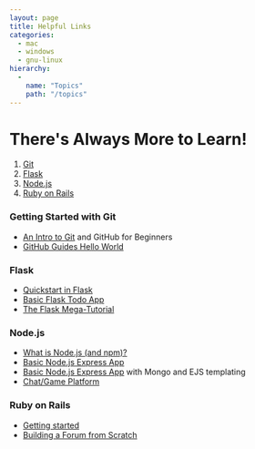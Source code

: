 ```yaml
---
layout: page
title: Helpful Links
categories:
  - mac
  - windows
  - gnu-linux
hierarchy:
  -
    name: "Topics"
    path: "/topics"
---
```


# There's Always More to Learn!



<ol>
<li><a href="#git">Git</a></li>
<li><a href="#flask">Flask</a></li>
<li><a href="#node">Node.js</a></li>
<li><a href="#ruby">Ruby on Rails</a></li>
</ol>

### <a id="git">Getting Started with Git</a>


-  [An Intro to Git][git1] and GitHub for Beginners
-  [GitHub Guides Hello World][git2]


### <a id="flask">Flask</a>



-  [Quickstart in Flask][flask1]
-  [Basic Flask Todo App][flask2]
-  [The Flask Mega-Tutorial][flask3]



### <a id="node">Node.js</a>



-  [What is Node.js (and npm)?][node1]
-  [Basic Node.js Express App][node2]
-  [Basic Node.js Express App][node3] with Mongo and EJS templating
-  [Chat/Game Platform][node4]



### <a id="ruby">Ruby on Rails</a>



-  [Getting started][ruby1]
-  [Building a Forum from Scratch][ruby2]



[git1]:https://product.hubspot.com/blog/git-and-github-tutorial-for-beginners
[git2]:https://guides.github.com/activities/hello-world/
[flask1]:http://flask.pocoo.org/docs/1.0/quickstart/
[flask2]: https://projynnie.wordpress.com/2017/06/05/flask-todo-app-tutorial-p1-hello-world/
[flask3]: https://blog.miguelgrinberg.com/post/the-flask-mega-tutorial-part-i-hello-world
[node1]: https://medium.freecodecamp.org/what-exactly-is-node-js-ae36e97449f5
[node2]: https://www.tutorialspoint.com/nodejs/nodejs_express_framework.htm
[node3]:https://appdividend.com/2018/02/03/node-js-express-tutorial-beginners-2018/
[node4]:https://github.com/jynnie/onionvale/blob/master/documentation.md
[ruby1]:https://guides.rubyonrails.org/getting_started.html
[ruby2]: https://code.tutsplus.com/articles/building-a-forum-from-scratch-with-ruby-on-rails--net-5297









